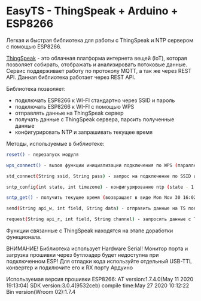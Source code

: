 # EasyTS - ThingSpeak + Arduino + ESP8266 

Легкая и быстрая библиотека для работы с ThingSpeak и NTP сервером с помощью ESP8266. 

 [ThingSpeak](https://thingspeak.com/) - это облачная платформа интернета вещей (IoT), которая позволяет собирать, отображать и анализировать потоковые данные. Сервис поддерживает работу по протоколу MQTT, а так же через REST API. Данная библиотека работает через REST API.

Библиотека позволяет:
- подключать ESP8266 к WI-FI стандартно через SSID и пароль
- подключать ESP8266 к WI-FI с помощью WPS
- отправлять данные на ThingSpeak сервер
- получать данные с ThingSpeak сервера, парсить полученные данные
- конфигурировать NTP и запрашивать текущее время

Методы, используемые в библиотеке:
```sh
reset() - перезапуск модуля
```
```sh
wps_connect() - вызов функции инициализации подключения по WPS (параллельно нажимается кнопка WPS на роутере)
```
```sh
std_connect(String ssid, String pass) - запрос на подключение по SSID и паролю (ssid это ssid. pass это пароль)
```
```sh
sntp_config(int state, int timezone) - конфигурирование ntp (state - 1 это активировать, 0 - выключить, timezone - часовой пояс)
```
```sh
sntp_get() - получить текущее время (возвращает в виде Mon Nov 30 16:02:15 2020 )
```
```sh
send(String api_w, int field, String data) - отправить данные на TS поле и канал (api_w это API WRITE, field - поле, data - строка с записываемым значением)
```
```sh
request(String api_r, int field, String channel) - запросить данные с TS (возвращает одно число, и возвращает 9 в случае ошибки)(api_r - API READ, field - нужное поле, channel - id канала)
```

Функции связанные с ThingSpeak находятся на этапе доработки функционала.

ВНИМАНИЕ! Библиотека использует Hardware Serial! Монитор порта и загрузка прошивки через бутлоадер будет недоступна при подключенном ESP!
Для отладки кода используйте отдельный USB-TTL конвертер и подключите его к RX порту Ардуино

Используемая версия прошивки ESP8266:
AT version:1.7.4.0(May 11 2020 19:13:04)
SDK version:3.0.4(9532ceb)
compile time:May 27 2020 10:12:22
Bin version(Wroom 02):1.7.4